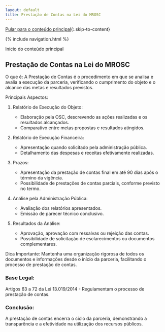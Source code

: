 ```yaml
---
layout: default
title: Prestação de Contas na Lei do MROSC
---
```

<script>
document.documentElement.lang = 'pt-BR';
</script>

[Pular para o conteúdo principal](#conteudo-principal){:.skip-to-content}

{% include navigation.html %}

<a id="conteudo-principal" class="visually-hidden">Início do conteúdo principal</a>

## Prestação de Contas na Lei do MROSC

O que é:
A Prestação de Contas é o procedimento em que se analisa e avalia a execução da parceria, verificando o cumprimento do objeto e o alcance das metas e resultados previstos.

Principais Aspectos:

1. Relatório de Execução do Objeto:
   - Elaboração pela OSC, descrevendo as ações realizadas e os resultados alcançados.
   - Comparativo entre metas propostas e resultados atingidos.

2. Relatório de Execução Financeira:
   - Apresentação quando solicitado pela administração pública.
   - Detalhamento das despesas e receitas efetivamente realizadas.

3. Prazos:
   - Apresentação da prestação de contas final em até 90 dias após o término da vigência.
   - Possibilidade de prestações de contas parciais, conforme previsto no termo.

4. Análise pela Administração Pública:
   - Avaliação dos relatórios apresentados.
   - Emissão de parecer técnico conclusivo.

5. Resultados da Análise:
   - Aprovação, aprovação com ressalvas ou rejeição das contas.
   - Possibilidade de solicitação de esclarecimentos ou documentos complementares.

Dica Importante:
Mantenha uma organização rigorosa de todos os documentos e informações desde o início da parceria, facilitando o processo de prestação de contas.

### Base Legal:
Artigos 63 a 72 da Lei 13.019/2014 - Regulamentam o processo de prestação de contas.

### Conclusão:
A prestação de contas encerra o ciclo da parceria, demonstrando a transparência e a efetividade na utilização dos recursos públicos.

